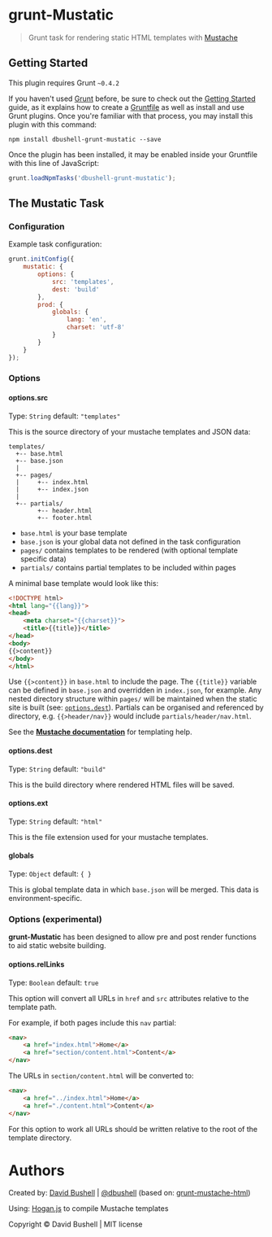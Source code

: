 grunt-Mustatic
==============

> Grunt task for rendering static HTML templates with [Mustache](http://mustache.github.io/)

## Getting Started
This plugin requires Grunt `~0.4.2`

If you haven't used [Grunt](http://gruntjs.com/) before, be sure to check out the [Getting Started](http://gruntjs.com/getting-started) guide, as it explains how to create a [Gruntfile](http://gruntjs.com/sample-gruntfile) as well as install and use Grunt plugins. Once you're familiar with that process, you may install this plugin with this command:

```shell
npm install dbushell-grunt-mustatic --save
```

Once the plugin has been installed, it may be enabled inside your Gruntfile with this line of JavaScript:

```js
grunt.loadNpmTasks('dbushell-grunt-mustatic');
```

## The Mustatic Task

### Configuration

Example task configuration:

```js
grunt.initConfig({
    mustatic: {
        options: {
            src: 'templates',
            dest: 'build'
        },
        prod: {
            globals: {
                lang: 'en',
                charset: 'utf-8'
            }
        }
    }
});
```

### Options

#### options.src

Type: `String` default: `"templates"`

This is the source directory of your mustache templates and JSON data:

```
templates/
  +-- base.html
  +-- base.json
  |
  +-- pages/
  |     +-- index.html
  |     +-- index.json
  |
  +-- partials/
        +-- header.html
        +-- footer.html
```

* `base.html` is your base template
* `base.json` is your global data not defined in the task configuration
* `pages/` contains templates to be rendered (with optional template specific data)
* `partials/` contains partial templates to be included within pages

A minimal base template would look like this:

```html
<!DOCTYPE html>
<html lang="{{lang}}">
<head>
    <meta charset="{{charset}}">
    <title>{{title}}</title>
</head>
<body>
{{>content}}
</body>
</html>
```

Use `{{>content}}` in `base.html` to include the page.
The `{{title}}` variable can be defined in `base.json` and overridden in `index.json`, for example.
Any nested directory structure within `pages/` will be maintained when the static site is built (see: [`options.dest`](#optionsdest)).
Partials can be organised and referenced by directory, e.g. `{{>header/nav}}` would include `partials/header/nav.html`.

See the [**Mustache documentation**](http://mustache.github.io/mustache.5.html) for templating help.

#### options.dest

Type: `String` default: `"build"`

This is the build directory where rendered HTML files will be saved.

#### options.ext

Type: `String` default: `"html"`

This is the file extension used for your mustache templates.

#### globals

Type: `Object` default: `{ }`

This is global template data in which `base.json` will be merged. This data is environment-specific.

### Options (experimental)

**grunt-Mustatic** has been designed to allow pre and post render functions to aid static website building.

#### options.relLinks

Type: `Boolean` default: `true`

This option will convert all URLs in `href` and `src` attributes relative to the template path.

For example, if both pages include this `nav` partial:

```html
<nav>
    <a href="index.html">Home</a>
    <a href="section/content.html">Content</a>
</nav>
```

The URLs in `section/content.html` will be converted to:

```html
<nav>
    <a href="../index.html">Home</a>
    <a href="./content.html">Content</a>
</nav>
```

For this option to work all URLs should be written relative to the root of the template directory.

# Authors

Created by: [David Bushell](http://dbushell.com) | [@dbushell](http://twitter.com/dbushell) (based on: [grunt-mustache-html](https://github.com/haio/grunt-mustache-html))

Using: [Hogan.js](https://github.com/twitter/hogan.js) to compile Mustache templates

Copyright © David Bushell | MIT license
